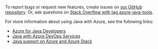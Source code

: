 To report bugs or request new features, create issues on [our GitHub repository](https://github.com/Microsoft/azure-tools-for-java/issues). Or, ask questions on [Stack Overflow with tag azure-java-tools](https://stackoverflow.com/questions/tagged/azure-java-tools).

For more information about using Java with Azure, see the following links:

* [Azure for Java Developers](../../index.yml) 
* [Java with Azure DevOps Services](/azure/devops-project/azure-devops-project-java)
* [Java support on Azure and Azure Stack](../../fundamentals/java-support-on-azure.md)
<!-- TODO: Add URLs for Java in VSCode here -->